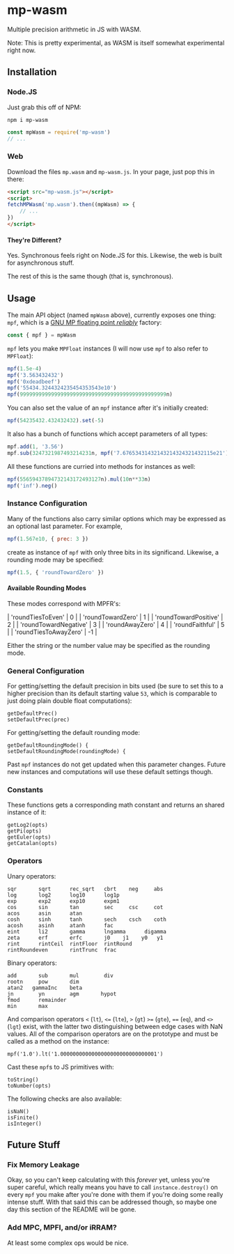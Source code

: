 # mp-wasm

Multiple precision arithmetic in JS with WASM.

Note: This is pretty experimental, as WASM is itself somewhat experimental right now.


## Installation

### Node.JS

Just grab this off of NPM:

    npm i mp-wasm

```js
const mpWasm = require('mp-wasm')
// ...
```

### Web

Download the files `mp.wasm` and `mp-wasm.js`. In your page, just pop this in there:

```html
<script src="mp-wasm.js"></script>
<script>
fetchMPWasm('mp.wasm').then((mpWasm) => {
    // ...
})
</script>
```

#### They're Different?

Yes. Synchronous feels right on Node.JS for this. Likewise, the web is built for asynchronous stuff.

The rest of this is the same though (that is, synchronous).


## Usage

The main API object (named `mpWasm` above), currently exposes one thing: `mpf`, which is a [GNU MP floating point *reliably*](https://www.mpfr.org/) factory:

```js
const { mpf } = mpWasm
```

`mpf` lets you make `MPFloat` instances (I will now use `mpf` to also refer to `MPFloat`):

```js
mpf(1.5e-4)
mpf('3.563432432')
mpf('0xdeadbeef')
mpf('55434.3244324235454353543e10')
mpf(99999999999999999999999999999999999999999999999n)
```

You can also set the value of an `mpf` instance after it's initially created:

```js
mpf(54235432.432432432).set(-5)
```

It also has a bunch of functions which accept parameters of all types:

```js
mpf.add(1, '3.56')
mpf.sub(3247321987493214231n, mpf('7.67653431432143214324321432115e21'))
```

All these functions are curried into methods for instances as well:

```js
mpf(55659437894732143172493127n).mul(10n**33n)
mpf('inf').neg()
```

### Instance Configuration

Many of the functions also carry similar options which may be expressed as an optional last parameter. For example,

```js
mpf(1.567e10, { prec: 3 })
```

create as instance of `mpf` with only three bits in its significand. Likewise, a rounding mode may be specified:

```js
mpf(1.5, { 'roundTowardZero' })
```

#### Available Rounding Modes

These modes correspond with MPFR's:

| 'roundTiesToEven'     |  0  |
| 'roundTowardZero'     |  1  |
| 'roundTowardPositive' |  2  |
| 'roundTowardNegative' |  3  |
| 'roundAwayZero'       |  4  |
| 'roundFaithful'       |  5  |
| 'roundTiesToAwayZero' | -1  |

Either the string or the number value may be specified as the rounding mode.

### General Configuration

For getting/setting the default precision in bits used (be sure to set this to a higher precision than its default starting value `53`, which is comparable to just doing plain double float computations):

    getDefaultPrec()
    setDefaultPrec(prec)

For getting/setting the default rounding mode:

    getDefaultRoundingMode() {
    setDefaultRoundingMode(roundingMode) {

Past `mpf` instances do not get updated when this parameter changes. Future new instances and computations will use these default settings though.

### Constants

These functions gets a corresponding math constant and returns an shared instance of it:

    getLog2(opts)
    getPi(opts)
    getEuler(opts)
    getCatalan(opts)

### Operators

Unary operators:

    sqr       sqrt      rec_sqrt   cbrt    neg     abs
    log       log2      log10      log1p
    exp       exp2      exp10      expm1
    cos       sin       tan        sec     csc     cot
    acos      asin      atan     
    cosh      sinh      tanh       sech    csch    coth
    acosh     asinh     atanh      fac
    eint      li2       gamma      lngamma      digamma
    zeta      erf       erfc       j0    j1    y0   y1
    rint      rintCeil  rintFloor  rintRound
    rintRoundeven       rintTrunc  frac

Binary operators:

    add       sub       mul        div
    rootn     pow       dim
    atan2   gammaInc    beta
    jn        yn        agm       hypot
    fmod      remainder
    min       max

And comparison operators `<` (`lt`), `<=` (`lte`), `>` (`gt`) `>=` (`gte`), `==` (`eq`), and `<>` (`lgt`) exist, with the latter two distinguishing between edge cases with NaN values. All of the comparison operators are on the prototype and must be called as a method on the instance:

    mpf('1.0').lt('1.0000000000000000000000000000001')

Cast these `mpf`s to JS primitives with:

    toString()
    toNumber(opts)

The following checks are also available:

    isNaN()
    isFinite()
    isInteger()


## Future Stuff

### Fix Memory Leakage

Okay, so you can't keep calculating with this *forever* yet, unless you're super careful, which really means you have to call `instance.destroy()` on every `mpf` you make after you're done with them if you're doing some really intense stuff. With that said this can be addressed though, so maybe one day this section of the README will be gone.

### Add MPC, MPFI, and/or iRRAM?

At least some complex ops would be nice.
